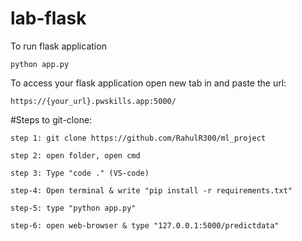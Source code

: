 # lab-flask

<!-- ![image](https://user-images.githubusercontent.com/115451707/196919992-edcfea8b-e3f6-4f35-9398-43be66b5622d.png) -->


To run flask application 

```
python app.py
```


To access your flask application open new tab in and paste the url:
```
https://{your_url}.pwskills.app:5000/
```


#Steps to git-clone:
```
step 1: git clone https://github.com/RahulR300/ml_project

step 2: open folder, open cmd

step 3: Type "code ." (VS-code)

step-4: Open terminal & write "pip install -r requirements.txt"

step-5: type "python app.py"

step-6: open web-browser & type "127.0.0.1:5000/predictdata"

```
